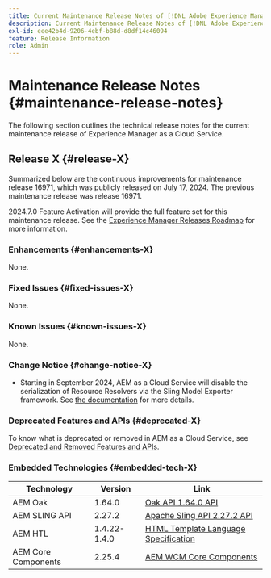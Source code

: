```yaml
---
title: Current Maintenance Release Notes of [!DNL Adobe Experience Manager] as a Cloud Service.
description: Current Maintenance Release Notes of [!DNL Adobe Experience Manager] as a Cloud Service.
exl-id: eee42b4d-9206-4ebf-b88d-d8df14c46094
feature: Release Information
role: Admin
---
```

# Maintenance Release Notes {#maintenance-release-notes}

The following section outlines the technical release notes for the current maintenance release of Experience Manager as a Cloud Service.

## Release X {#release-X}

Summarized below are the continuous improvements for maintenance release 16971, which was publicly released on July 17, 2024. The previous maintenance release was release 16971.

2024.7.0 Feature Activation will provide the full feature set for this maintenance release. See the [Experience Manager Releases Roadmap](https://experienceleague.adobe.com/en/docs/experience-manager-release-information/aem-release-updates/update-releases-roadmap) for more information.

### Enhancements {#enhancements-X}

None.

### Fixed Issues {#fixed-issues-X}

None.

### Known Issues {#known-issues-X}

None.

### Change Notice {#change-notice-X}

* Starting in September 2024, AEM as a Cloud Service will disable the serialization of Resource Resolvers via the Sling Model Exporter framework. See [the documentation](/help/implementing/developing/hybrid/disallow-the-serialization-of-resourceresolvers-via-sling-model-exporter.md) for more details.

### Deprecated Features and APIs {#deprecated-X}

To know what is deprecated or removed in AEM as a Cloud Service, see [Deprecated and Removed Features and APIs](/help/release-notes/deprecated-removed-features.md).

### Embedded Technologies {#embedded-tech-X}

|Technology|Version|Link|
|---|---|---|
|AEM Oak | 1.64.0|[Oak API 1.64.0 API](https://www.javadoc.io/doc/org.apache.jackrabbit/oak-api/1.64.0/index.html)| 
|AEM SLING API | 2.27.2 |[Apache Sling API 2.27.2 API](https://www.javadoc.io/doc/org.apache.sling/org.apache.sling.api/latest/index.html)|
|AEM HTL| 1.4.22-1.4.0 |[HTML Template Language Specification](https://github.com/adobe/htl-spec)|
|AEM Core Components| 2.25.4|[AEM WCM Core Components](https://github.com/adobe/aem-core-wcm-components)|
